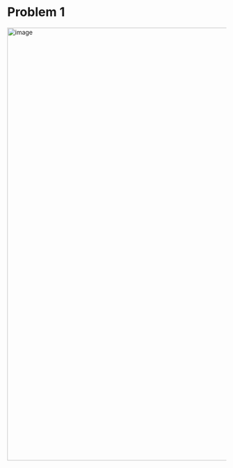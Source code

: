 # Problem 1
<img width="996" alt="image" src="https://github.com/user-attachments/assets/45a82c9a-9509-4968-b1ca-667bf1e66892">
